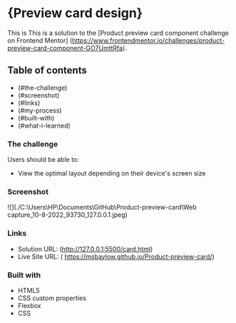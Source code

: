 # {Preview card design}
This is This is a solution to the [Product preview card component challenge on Frontend Mentor]
(https://www.frontendmentor.io/challenges/product-preview-card-component-GO7UmttRfa).

 ## Table of contents

  - (#the-challenge)
  - (#screenshot)
  - (#links)
  - (#my-process)
  - (#built-with)
  - (#what-i-learned)

 ### The challenge

 Users should be able to:
- View the optimal layout depending on their device's screen size

 ### Screenshot

![](./C:\Users\HP\Documents\GitHub\Product-preview-card\Web capture_10-8-2022_93730_127.0.0.1.jpeg)

 ### Links

- Solution URL: (http://127.0.0.1:5500/card.html)
- Live Site URL: ( https://msbaylow.github.io/Product-preview-card/)

### Built with

- HTML5
- CSS custom properties
- Flexbox
- CSS 
